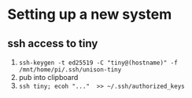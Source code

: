 # Setting up a new system

## ssh access to tiny

1. `ssh-keygen -t ed25519 -C "tiny@(hostname)" -f /mnt/home/pi/.ssh/unison-tiny`
2. pub into clipboard
2. `ssh tiny; ecoh "..."  >> ~/.ssh/authorized_keys`


